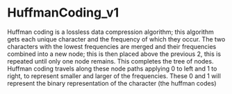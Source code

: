 ﻿# HuffmanCoding_v1
Huffman coding is a lossless data compression algorithm; this algorithm
gets each unique character and the frequency of which they occur. The two characters
with the lowest frequencies are merged and their frequencies combined into a new node;
this is then placed above the previous 2, this is repeated until only one node remains.
This completes the tree of nodes. Huffman coding travels along these node paths applying
0 to left and 1 to right, to represent smaller and larger of the frequencies. These 0 and 1
will represent the binary representation of the character (the huffman codes)
